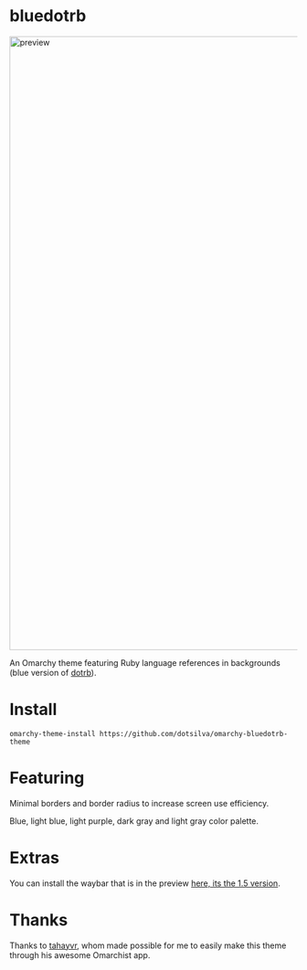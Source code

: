 # bluedotrb

<img width="1917" height="1075" alt="preview" src="https://github.com/user-attachments/assets/424b1166-a204-41a7-be9e-9c1c41fc0675" />

An Omarchy theme featuring Ruby language references in backgrounds (blue version of [dotrb](https://github.com/dotsilva/omarchy-dotrb-theme)).

# Install

```
omarchy-theme-install https://github.com/dotsilva/omarchy-bluedotrb-theme
```

# Featuring

Minimal borders and border radius to increase screen use efficiency.

Blue, light blue, light purple, dark gray and light gray color palette.

# Extras

You can install the waybar that is in the preview [here, its the 1.5 version](https://github.com/adsovetzky/Adsovetzky-Omarchy-s-Waybar).

# Thanks

Thanks to [tahayvr](https://github.com/tahayvr/omarchist), whom made possible for me to easily make this theme through his awesome Omarchist app.
